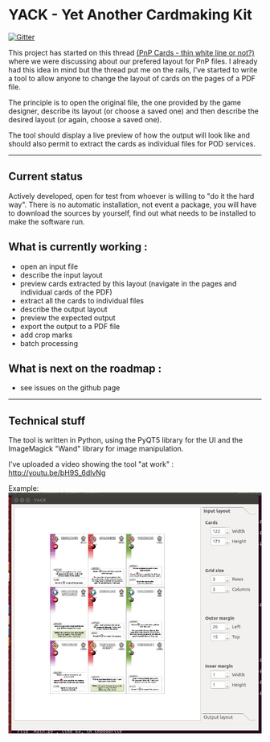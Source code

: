 YACK - Yet Another Cardmaking Kit
=================================

[![Gitter](https://badges.gitter.im/Join%20Chat.svg)](https://gitter.im/court-jus/yack?utm_source=badge&utm_medium=badge&utm_campaign=pr-badge&utm_content=badge)

This project has started on this thread [(PnP Cards - thin white line or not?)](https://boardgamegeek.com/thread/1290914/pnp-cards-thin-white-line-or-not) where we were discussing about our prefered layout for PnP files. I already had this idea in mind but the thread put me on the rails, I've started to write a tool to allow anyone to change the layout of cards on the pages of a PDF file.

The principle is to open the original file, the one provided by the game designer, describe its layout (or choose a saved one) and then describe the desired layout (or again, choose a saved one).

The tool should display a live preview of how the output will look like and should also permit to extract the cards as individual files for POD services.

----

## Current status

Actively developed, open for test from whoever is willing to "do it the hard way". There is no automatic installation, not event a package, you will have to download the sources by yourself, find out what needs to be installed to make the software run.

## What is currently working :
- open an input file
- describe the input layout
- preview cards extracted by this layout (navigate in the pages and individual cards of the PDF)
- extract all the cards to individual files
- describe the output layout
- preview the expected output
- export the output to a PDF file
- add crop marks
- batch processing

## What is next on the roadmap :
 - see issues on the github page

----

## Technical stuff

The tool is written in Python, using the PyQT5 library for the UI and the ImageMagick "Wand" library for image manipulation.

I've uploaded a video showing the tool "at work" : http://youtu.be/bH9S_6dlvNg

Example:
![Screen shot](https://github.com/court-jus/yack/raw/master/scrot/yack_teasing1.jpg "Teasing")
